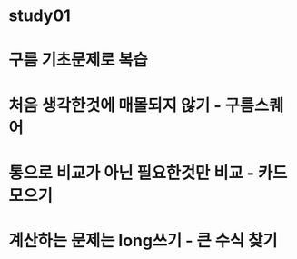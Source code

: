 # study01
# 구름 기초문제로 복습
# 처음 생각한것에 매몰되지 않기 - 구름스퀘어
# 통으로 비교가 아닌 필요한것만 비교 - 카드 모으기 
# 계산하는 문제는 long쓰기 - 큰 수식 찾기
